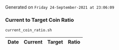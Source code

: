 Generated on `Friday 24-September-2021 at 23:06:09`

### Current to Target Coin Ratio
`current_coin_ratio.sh`

Date|Current|Target|Ratio
---|---|---|---

